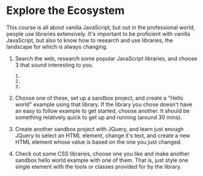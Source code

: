 # Explore the Ecosystem

This course is all about vanilla JavaScript, but out in the professional world, people use libraries extensively. It's important to be proficient with vanilla JavaScript, but also to know how to research and use libraries, the landscape for which is always changing.

1. Search the web, research some popular JavaScript libraries, and choose 3 that sound interesting to you.

    ```text
    1.
    2.
    3.
    ```

2. Choose one of these, set up a sandbox project, and create a "Hello world" example using that library. If the library you chose doesn't have an easy to follow example to get started, choose another. It should be something relatively quick to get up and running (around 30 mins).

3. Create another sandbox project with JQuery, and learn just enough JQuery to select an HTML element, change it's text, and create a new HTML element whose value is based on the one you just changed.

4. Check out some CSS libraries, choose one you like and make another sandbox hello world example with one of them. That is, just style one single element with the tools or classes provided for by the library.

